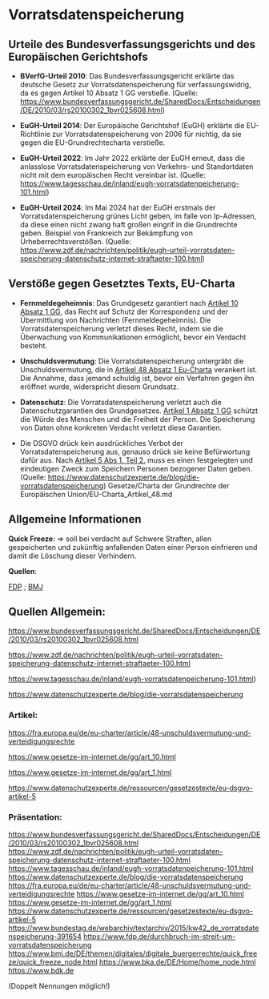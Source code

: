 # Vorratsdatenspeicherung



## Urteile des Bundesverfassungsgerichts und des Europäischen Gerichtshofs

- **BVerfG-Urteil 2010**: Das Bundesverfassungsgericht erklärte das deutsche Gesetz zur Vorratsdatenspeicherung für verfassungswidrig, da es gegen Artikel 10 Absatz 1 GG verstieße. (Quelle: https://www.bundesverfassungsgericht.de/SharedDocs/Entscheidungen/DE/2010/03/rs20100302_1bvr025608.html)

- **EuGH-Urteil 2014**: Der Europäische Gerichtshof (EuGH) erklärte die EU-Richtlinie zur Vorratsdatenspeicherung von 2006 für nichtig, da sie gegen die EU-Grundrechtecharta verstieße.

-  **EuGH-Urteil 2022**: Im Jahr 2022 erklärte der EuGH erneut, dass die anlasslose Vorratsdatenspeicherung von Verkehrs- und Standortdaten nicht mit dem europäischen Recht vereinbar ist. (Quelle: https://www.tagesschau.de/inland/eugh-vorratsdatenpeicherung-101.html)


- **EuGH-Urteil 2024**: Im Mai 2024 hat der EuGH erstmals der Vorratsdatenspeicherung grünes Licht geben, im falle von Ip-Adressen, da diese einen nicht zwang haft großen eingrif in die Grundrechte geben. Beispiel von Frankreich zur Bekämpfung von Urheberrechtsverstößen. (Quelle: https://www.zdf.de/nachrichten/politik/eugh-urteil-vorratsdaten-speicherung-datenschutz-internet-straftaeter-100.html)



## Verstöße gegen Gesetztes Texts, EU-Charta


- **Fernmeldegeheimnis**: Das Grundgesetz garantiert nach [Artikel 10 Absatz 1 GG](Gesetze/GG/GG_Artikel_10.md), das Recht auf Schutz der Korrespondenz und der Übermittlung von Nachrichten (Fernmeldegeheimnis). Die Vorratsdatenspeicherung verletzt dieses Recht, indem sie die Überwachung von Kommunikationen ermöglicht, bevor ein Verdacht besteht.

- **Unschuldsvermutung**: Die Vorratsdatenspeicherung untergräbt die Unschuldsvermutung, die in [Artikel 48 Absatz 1 Eu-Charta](Gesetze/Charta-der-Grundrechte-der-Europäischen-Union) verankert ist. Die Annahme, dass jemand schuldig ist, bevor ein Verfahren gegen ihn eröffnet wurde, widerspricht diesem Grundsatz.

- **Datenschutz**: Die Vorratsdatenspeicherung verletzt auch die Datenschutzgarantien des Grundgesetzes. [Artikel 1 Absatz 1 GG](Gesetze/GG/GG_Artikel_1.md#(1)) schützt die Würde des Menschen und die Freiheit der Person. Die Speicherung von Daten ohne konkreten Verdacht verletzt diese Garantien.

- Die DSGVO drück kein ausdrückliches Verbot der Vorratsdatenspeicherung aus, genauso drück sie keine Befürwortung dafür aus. Nach [Artikel 5 Abs 1. Teil 2.](Gesetze/DSGVO/DSGVO_Artikel_5.md)  muss es einen festgelegten und eindeutigen Zweck zum Speichern Personen bezogener Daten geben. (Quelle: https://www.datenschutzexperte.de/blog/die-vorratsdatenspeicherung)
Gesetze/Charta der Grundrechte der Europäischen Union/EU-Charta_Artikel_48.md


## Allgemeine Informationen

**Quick Freeze:** 
=> soll bei verdacht auf Schwere Straften, allen gespeicherten und zukünftig anfallenden Daten einer Person einfrieren und damit die Löschung dieser Verhindern.

**Quellen**:

[FDP](https://www.fdp.de/durchbruch-im-streit-um-vorratsdatenspeicherung) ;  [BMJ](https://www.bmj.de/DE/themen/digitales/digitale_buergerrechte/quick_freeze/quick_freeze_node.html) 



## Quellen Allgemein:

https://www.bundesverfassungsgericht.de/SharedDocs/Entscheidungen/DE/2010/03/rs20100302_1bvr025608.html

 https://www.zdf.de/nachrichten/politik/eugh-urteil-vorratsdaten-speicherung-datenschutz-internet-straftaeter-100.html

 https://www.tagesschau.de/inland/eugh-vorratsdatenpeicherung-101.html)

https://www.datenschutzexperte.de/blog/die-vorratsdatenspeicherung


### Artikel:

https://fra.europa.eu/de/eu-charter/article/48-unschuldsvermutung-und-verteidigungsrechte

https://www.gesetze-im-internet.de/gg/art_10.html

https://www.gesetze-im-internet.de/gg/art_1.html

https://www.datenschutzexperte.de/ressourcen/gesetzestexte/eu-dsgvo-artikel-5




### Präsentation:

https://www.bundesverfassungsgericht.de/SharedDocs/Entscheidungen/DE/2010/03/rs20100302_1bvr025608.html
https://www.zdf.de/nachrichten/politik/eugh-urteil-vorratsdaten-speicherung-datenschutz-internet-straftaeter-100.html
https://www.tagesschau.de/inland/eugh-vorratsdatenpeicherung-101.html
https://www.datenschutzexperte.de/blog/die-vorratsdatenspeicherung
https://fra.europa.eu/de/eu-charter/article/48-unschuldsvermutung-und-verteidigungsrechte
https://www.gesetze-im-internet.de/gg/art_10.html
https://www.gesetze-im-internet.de/gg/art_1.html
https://www.datenschutzexperte.de/ressourcen/gesetzestexte/eu-dsgvo-artikel-5
https://www.bundestag.de/webarchiv/textarchiv/2015/kw42_de_vorratsdatenspeicherung-391654
https://www.fdp.de/durchbruch-im-streit-um-vorratsdatenspeicherung
https://www.bmj.de/DE/themen/digitales/digitale_buergerrechte/quick_freeze/quick_freeze_node.html
https://www.bka.de/DE/Home/home_node.html
https://www.bdk.de



(Doppelt Nennungen möglich!)
